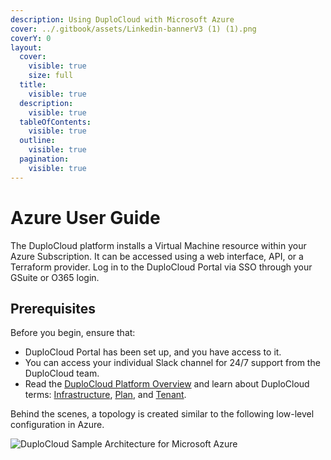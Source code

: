 ```yaml
---
description: Using DuploCloud with Microsoft Azure
cover: ../.gitbook/assets/Linkedin-bannerV3 (1) (1).png
coverY: 0
layout:
  cover:
    visible: true
    size: full
  title:
    visible: true
  description:
    visible: true
  tableOfContents:
    visible: true
  outline:
    visible: true
  pagination:
    visible: true
---
```


# Azure User Guide

The DuploCloud platform installs a Virtual Machine resource within your Azure Subscription. It can be accessed using a web interface, API, or a Terraform provider. Log in to the DuploCloud Portal via SSO  through your GSuite or O365 login.&#x20;

## Prerequisites

Before you begin, ensure that:

* DuploCloud Portal has been set up, and you have access to it.
* You can access your individual Slack channel for 24/7 support from the DuploCloud team.
* Read the [DuploCloud Platform Overview](../) and learn about DuploCloud terms: [Infrastructure](../welcome-to-duplocloud/application-focussed-interface/duplocloud-common-components/infrastructure.md), [Plan](../welcome-to-duplocloud/application-focussed-interface/duplocloud-common-components/plan.md), and [Tenant](../welcome-to-duplocloud/application-focussed-interface/duplocloud-common-components/tenant.md).

Behind the scenes, a topology is created similar to the following low-level configuration in Azure.

![DuploCloud Sample Architecture for Microsoft Azure](https://files.gitbook.com/v0/b/gitbook-x-prod.appspot.com/o/spaces%2F68cb0s9ce5UIUKWPuYs8%2Fuploads%2FENalQ7CcBZGkVhetVFi1%2Fimage.png?alt=media\&token=ff1c6622-f836-4938-ab0e-a0e36c95ce7e)
